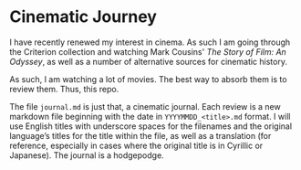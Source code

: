 Cinematic Journey
=================

I have recently renewed my interest in cinema. As such I am going through the
Criterion collection and watching Mark Cousins' _The Story of Film: An Odyssey_,
as well as a number of alternative sources for cinematic history.

As such, I am watching a lot of movies. The best way to absorb them is to review
them. Thus, this repo.

The file `journal.md` is just that, a cinematic journal. Each review is a new
markdown file beginning with the date in `YYYYMMDD_<title>.md` format. I will
use English titles with underscore spaces for the filenames and the original
language’s titles for the title within the file, as well as a translation (for
reference, especially in cases where the original title is in Cyrillic or
Japanese). The journal is a hodgepodge.
